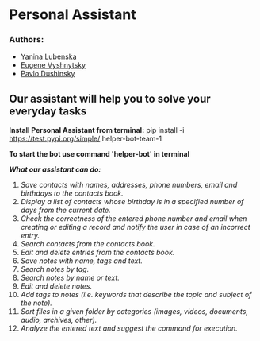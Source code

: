 # Personal Assistant
### Authors:   
* [Yanina Lubenska](https://github.com/YaninaLu) 
* [Eugene Vyshnytsky](https://github.com/Vishnyak13)
* [Pavlo Dushinsky](https://github.com/PavelDushinskiy)

## Our assistant will help you to solve your everyday tasks
**Install Personal Assistant from terminal:**
pip install -i https://test.pypi.org/simple/ helper-bot-team-1

**To start the bot use command 'helper-bot' in terminal**

***What our assistant can do:***
1. *Save contacts with names, addresses, phone numbers, email and birthdays to the contacts book.*
2. *Display a list of contacts whose birthday is in a specified number of days from the current date.*
3. *Check the correctness of the entered phone number and email when creating or editing a record and notify the user in case of an incorrect entry.*
4. *Search contacts from the contacts book.*
5. *Edit and delete entries from the contacts book.*
6. *Save notes with name, tags and text.*
7. *Search notes by tag.*
8. *Search notes by name or text.*
9. *Edit and delete notes.*
10. *Add tags to notes (i.e. keywords that describe the topic and subject of the note).*
11. *Sort files in a given folder by categories (images, videos, documents, audio, archives, other).*
12. *Analyze the entered text and suggest the command for execution.*

